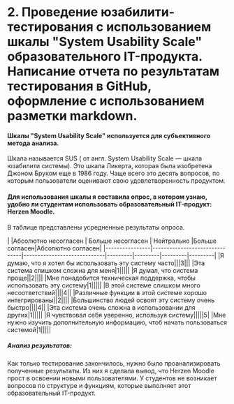 
# 2. Проведение юзабилити-тестирования с использованием шкалы "System Usability Scale" образовательного IT-продукта. Написание отчета по результатам тестирования в GitHub, оформление с использованием разметки markdown.

#### Шкалы "System Usability Scale" используется для субъективного метода анализа.
Шкала называется SUS ( от англ. System Usability Scale — шкала юзабилити системы). Это шкала Ликерта, которая была изобретена Джоном Бруком еще в 1986 году. Чаще всего это десять вопросов, по которым пользователи оценивают свою удовлетворенность продуктом.

#### Для использования шкалы я составила опрос, в котором узнаю, удобно ли студентам использовать образовательный IT-продукт: Herzen Moodle.
В таблице представлены усредненные результаты опроса.


|                |Абсолютно несогласен                          |                  Больше несогласен      |      Нейтрально                    |Больше согласен|Абсолютно согласен|
|----------------|-------------------------------|-----------------------------|---------|---------|---------|---------|
|Я думаю, что я хотел бы использовать эту систему часто|||3|||
|Эта система слишком сложна для меня|1|||||
|Я думал, что система проще||2||||
|Мне понадобится техническая поддержка, чтобы использовать эту систему|1|||||
|В этой системе слишком много несоответствий||||4||
|Различные функции в этой системе хорошо интегрированы||2||||
|Большинство людей освоят эту систему очень быстро||||4||
|Эта система очень сложна в использовании для других|1|||||
|Я чувствовал себя уверенно, используя систему|||||5|
|Мне нужно изучить дополнительную информацию, чтоб начать пользоваться системой|1|||||

##### Анализ результатов: 
Как только тестирование закончилось, нужно было проанализировать полученные результаты. 
Из них я сделала вывод, что Herzen Moodle прост в освоении новыми пользователями. У студентов не возникает вопросов по структуре и функциям, которые выполняет этот образовательный IT-продукт.

